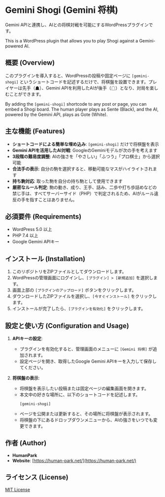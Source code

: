 # Gemini Shogi (Gemini 将棋)

Gemini APIと連携し、AIとの将棋対戦を可能にするWordPressプラグインです。

This is a WordPress plugin that allows you to play Shogi against a Gemini-powered AI.

## 概要 (Overview)

このプラグインを導入すると、WordPressの投稿や固定ページに `[gemini-shogi]` というショートコードを記述するだけで、将棋盤を設置できます。プレイヤーは先手（☗）、Gemini APIを利用したAIが後手（☖）となり、対局を楽しむことができます。

By adding the `[gemini-shogi]` shortcode to any post or page, you can embed a Shogi board. The human player plays as Sente (Black), and the AI, powered by the Gemini API, plays as Gote (White).

## 主な機能 (Features)

*   **ショートコードによる簡単な埋め込み**: `[gemini-shogi]` だけで将棋盤を表示
*   **Gemini APIを活用したAI対戦**: GoogleのGeminiモデルが次の手を考えます
*   **3段階の難易度調整**: AIの強さを「やさしい」「ふつう」「プロ棋士」から選択可能
*   **合法手の表示**: 自分の駒を選択すると、移動可能なマスがハイライトされます
*   **持ち駒対応**: 取った駒を自分の持ち駒として使用できます
*   **厳密なルール判定**: 駒の動き、成り、王手、詰み、二歩や打ち歩詰めなどの禁じ手は、すべてサーバーサイド（PHP）で判定されるため、AIがルール違反の手を指すことはありません。

## 必須要件 (Requirements)

*   WordPress 5.0 以上
*   PHP 7.4 以上
*   Google Gemini APIキー

## インストール (Installation)

1.  このリポジトリをZIPファイルとしてダウンロードします。
2.  WordPressの管理画面にログインし、`[プラグイン] > [新規追加]` を選択します。
3.  画面上部の `[プラグインのアップロード]` ボタンをクリックします。
4.  ダウンロードしたZIPファイルを選択し、`[今すぐインストール]` をクリックします。
5.  インストールが完了したら、`[プラグインを有効化]` をクリックします。

## 設定と使い方 (Configuration and Usage)

1.  **APIキーの設定**:
    *   プラグインを有効化すると、管理画面のメニューに `[Gemini 将棋]` が追加されます。
    *   設定ページを開き、取得したGoogle Gemini APIキーを入力して保存してください。

2.  **将棋盤の表示**:
    *   将棋盤を表示したい投稿または固定ページの編集画面を開きます。
    *   本文中の好きな場所に、以下のショートコードを記述します。
        ```
        [gemini-shogi]
        ```
    *   ページを公開または更新すると、その場所に将棋盤が表示されます。
    *   将棋盤の下にあるドロップダウンメニューから、AIの強さをいつでも変更できます。

## 作者 (Author)

*   **HumanPark**
*   **Website**: [https://human-park.net/](https://human-park.net/)

## ライセンス (License)

[MIT License](LICENSE)